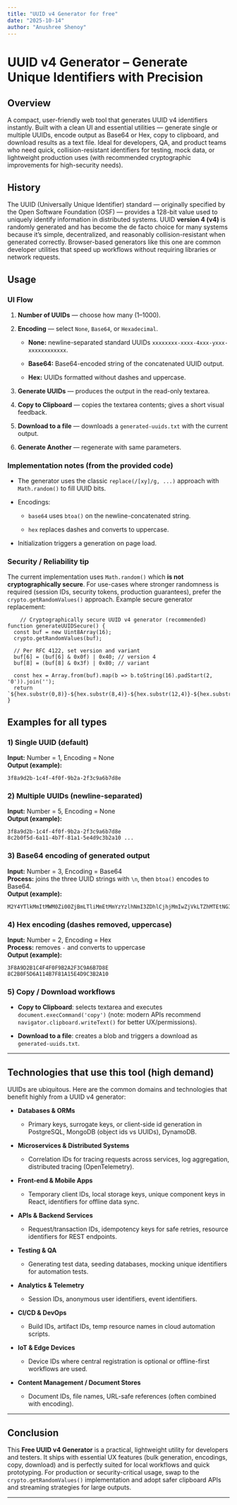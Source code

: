 ```yaml
---
title: "UUID v4 Generator for free"
date: "2025-10-14"
author: "Anushree Shenoy"
---
```

# UUID v4 Generator – Generate Unique Identifiers with Precision

## Overview

A compact, user-friendly web tool that generates UUID v4 identifiers instantly. Built with a clean UI and essential utilities — generate single or multiple UUIDs, encode output as Base64 or Hex, copy to clipboard, and download results as a text file. Ideal for developers, QA, and product teams who need quick, collision-resistant identifiers for testing, mock data, or lightweight production uses (with recommended cryptographic improvements for high-security needs).


## History

The UUID (Universally Unique Identifier) standard — originally specified by the Open Software Foundation (OSF) — provides a 128-bit value used to uniquely identify information in distributed systems. UUID **version 4 (v4)** is randomly generated and has become the de facto choice for many systems because it’s simple, decentralized, and reasonably collision-resistant when generated correctly. Browser-based generators like this one are common developer utilities that speed up workflows without requiring libraries or network requests.


## Usage

### UI Flow

1.  **Number of UUIDs** — choose how many (1–1000).
    
2.  **Encoding** — select `None`, `Base64`, or `Hexadecimal`.
    
    -   **None:** newline-separated standard UUIDs `xxxxxxxx-xxxx-4xxx-yxxx-xxxxxxxxxxxx`.
        
    -   **Base64:** Base64-encoded string of the concatenated UUID output.
        
    -   **Hex:** UUIDs formatted without dashes and uppercase.
        
3.  **Generate UUIDs** — produces the output in the read-only textarea.
    
4.  **Copy to Clipboard** — copies the textarea contents; gives a short visual feedback.
    
5.  **Download to a file** — downloads a `generated-uuids.txt` with the current output.
    
6.  **Generate Another** — regenerate with same parameters.
    

### Implementation notes (from the provided code)

-   The generator uses the classic `replace(/[xy]/g, ...)` approach with `Math.random()` to fill UUID bits.
    
-   Encodings:
    
    -   `base64` uses `btoa()` on the newline-concatenated string.
        
    -   `hex` replaces dashes and converts to uppercase.
        
-   Initialization triggers a generation on page load.
    

### Security / Reliability tip

The current implementation uses `Math.random()` which **is not cryptographically secure**. For use-cases where stronger randomness is required (session IDs, security tokens, production guarantees), prefer the `crypto.getRandomValues()` approach. Example secure generator replacement:

        // Cryptographically secure UUID v4 generator (recommended)
    function generateUUIDSecure() {
      const buf = new Uint8Array(16);
      crypto.getRandomValues(buf);
    
      // Per RFC 4122, set version and variant
      buf[6] = (buf[6] & 0x0f) | 0x40; // version 4
      buf[8] = (buf[8] & 0x3f) | 0x80; // variant
    
      const hex = Array.from(buf).map(b => b.toString(16).padStart(2, '0')).join('');
      return `${hex.substr(0,8)}-${hex.substr(8,4)}-${hex.substr(12,4)}-${hex.substr(16,4)}-${hex.substr(20,12)}`;
    }

## Examples for all types

### 1) Single UUID (default)

**Input:** Number = 1, Encoding = None  
**Output (example):**

    3f8a9d2b-1c4f-4f0f-9b2a-2f3c9a6b7d8e

### 2) Multiple UUIDs (newline-separated)

**Input:** Number = 5, Encoding = None  
**Output (example):**

    3f8a9d2b-1c4f-4f0f-9b2a-2f3c9a6b7d8e
    8c2b0f5d-6a11-4b7f-81a1-5e4d9c3b2a10 ...

 
### 3) Base64 encoding of generated output

**Input:** Number = 3, Encoding = Base64  
**Process:** joins the three UUID strings with `\n`, then `btoa()` encodes to Base64.  
**Output (example):**

    M2Y4YTlkMmItMWM0Zi00ZjBmLTliMmEtMmYzYzlhNmI3ZDhlCjhjMmIwZjVkLTZhMTEtNGI3Zi04MWExLTVlNGQ5YzNiMmExMAo... 

### 4) Hex encoding (dashes removed, uppercase)

**Input:** Number = 2, Encoding = Hex  
**Process:** removes `-` and converts to uppercase  
**Output (example):**

    3F8A9D2B1C4F4F0F9B2A2F3C9A6B7D8E
    8C2B0F5D6A114B7F81A15E4D9C3B2A10

### 5) Copy / Download workflows

-   **Copy to Clipboard**: selects textarea and executes `document.execCommand('copy')` (note: modern APIs recommend `navigator.clipboard.writeText()` for better UX/permissions).
    
-   **Download to a file**: creates a blob and triggers a download as `generated-uuids.txt`.

----------

## Technologies that use this tool (high demand)

UUIDs are ubiquitous. Here are the common domains and technologies that benefit highly from a UUID v4 generator:

-   **Databases & ORMs**
    
    -   Primary keys, surrogate keys, or client-side id generation in PostgreSQL, MongoDB (object ids vs UUIDs), DynamoDB.
        
-   **Microservices & Distributed Systems**
    
    -   Correlation IDs for tracing requests across services, log aggregation, distributed tracing (OpenTelemetry).
        
-   **Front-end & Mobile Apps**
    
    -   Temporary client IDs, local storage keys, unique component keys in React, identifiers for offline data sync.
        
-   **APIs & Backend Services**
    
    -   Request/transaction IDs, idempotency keys for safe retries, resource identifiers for REST endpoints.
        
-   **Testing & QA**
    
    -   Generating test data, seeding databases, mocking unique identifiers for automation tests.
        
-   **Analytics & Telemetry**
    
    -   Session IDs, anonymous user identifiers, event identifiers.
        
-   **CI/CD & DevOps**
    
    -   Build IDs, artifact IDs, temp resource names in cloud automation scripts.
        
-   **IoT & Edge Devices**
    
    -   Device IDs where central registration is optional or offline-first workflows are used.
        
-   **Content Management / Document Stores**
    
    -   Document IDs, file names, URL-safe references (often combined with encoding).
        
----------
## Conclusion

This **Free UUID v4 Generator** is a practical, lightweight utility for developers and testers. It ships with essential UX features (bulk generation, encodings, copy, download) and is perfectly suited for local workflows and quick prototyping. For production or security-critical usage, swap to the `crypto.getRandomValues()` implementation and adopt safer clipboard APIs and streaming strategies for large outputs.

----------
<!--stackedit_data:
eyJoaXN0b3J5IjpbMTMyMzg4MTA0NF19
-->